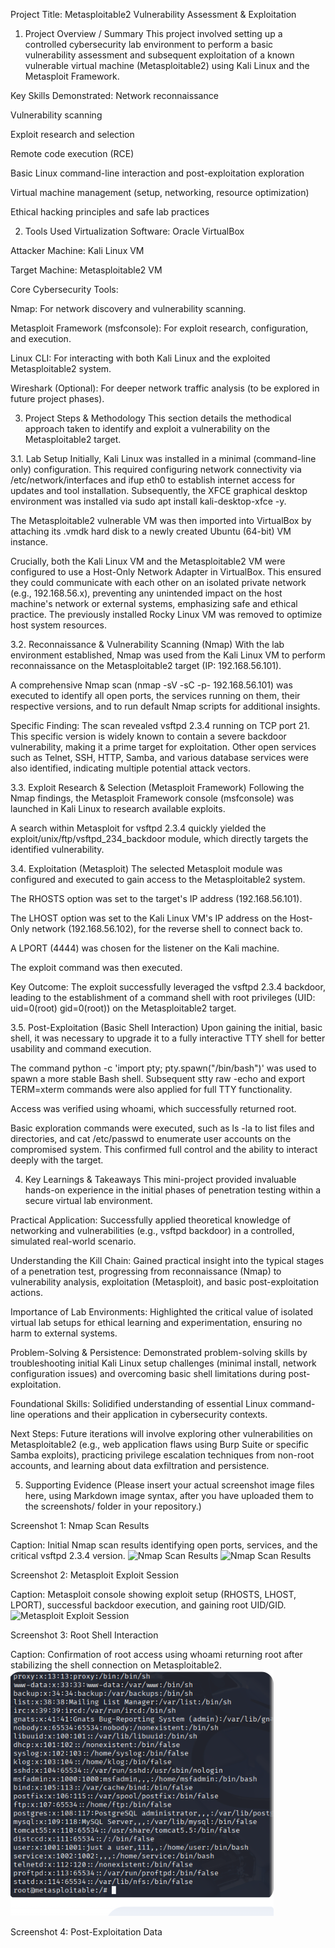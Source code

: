 Project Title: Metasploitable2 Vulnerability Assessment & Exploitation
1. Project Overview / Summary
This project involved setting up a controlled cybersecurity lab environment to perform a basic vulnerability assessment and subsequent exploitation of a known vulnerable virtual machine (Metasploitable2) using Kali Linux and the Metasploit Framework.

Key Skills Demonstrated:
Network reconnaissance

Vulnerability scanning

Exploit research and selection

Remote code execution (RCE)

Basic Linux command-line interaction and post-exploitation exploration

Virtual machine management (setup, networking, resource optimization)

Ethical hacking principles and safe lab practices

2. Tools Used
Virtualization Software: Oracle VirtualBox

Attacker Machine: Kali Linux VM

Target Machine: Metasploitable2 VM

Core Cybersecurity Tools:

Nmap: For network discovery and vulnerability scanning.

Metasploit Framework (msfconsole): For exploit research, configuration, and execution.

Linux CLI: For interacting with both Kali Linux and the exploited Metasploitable2 system.

Wireshark (Optional): For deeper network traffic analysis (to be explored in future project phases).

3. Project Steps & Methodology
This section details the methodical approach taken to identify and exploit a vulnerability on the Metasploitable2 target.

3.1. Lab Setup
Initially, Kali Linux was installed in a minimal (command-line only) configuration. This required configuring network connectivity via /etc/network/interfaces and ifup eth0 to establish internet access for updates and tool installation. Subsequently, the XFCE graphical desktop environment was installed via sudo apt install kali-desktop-xfce -y.

The Metasploitable2 vulnerable VM was then imported into VirtualBox by attaching its .vmdk hard disk to a newly created Ubuntu (64-bit) VM instance.

Crucially, both the Kali Linux VM and the Metasploitable2 VM were configured to use a Host-Only Network Adapter in VirtualBox. This ensured they could communicate with each other on an isolated private network (e.g., 192.168.56.x), preventing any unintended impact on the host machine's network or external systems, emphasizing safe and ethical practice. The previously installed Rocky Linux VM was removed to optimize host system resources.

3.2. Reconnaissance & Vulnerability Scanning (Nmap)
With the lab environment established, Nmap was used from the Kali Linux VM to perform reconnaissance on the Metasploitable2 target (IP: 192.168.56.101).

A comprehensive Nmap scan (nmap -sV -sC -p- 192.168.56.101) was executed to identify all open ports, the services running on them, their respective versions, and to run default Nmap scripts for additional insights.

Specific Finding: The scan revealed vsftpd 2.3.4 running on TCP port 21. This specific version is widely known to contain a severe backdoor vulnerability, making it a prime target for exploitation. Other open services such as Telnet, SSH, HTTP, Samba, and various database services were also identified, indicating multiple potential attack vectors.

3.3. Exploit Research & Selection (Metasploit Framework)
Following the Nmap findings, the Metasploit Framework console (msfconsole) was launched in Kali Linux to research available exploits.

A search within Metasploit for vsftpd 2.3.4 quickly yielded the exploit/unix/ftp/vsftpd_234_backdoor module, which directly targets the identified vulnerability.

3.4. Exploitation (Metasploit)
The selected Metasploit module was configured and executed to gain access to the Metasploitable2 system.

The RHOSTS option was set to the target's IP address (192.168.56.101).

The LHOST option was set to the Kali Linux VM's IP address on the Host-Only network (192.168.56.102), for the reverse shell to connect back to.

A LPORT (4444) was chosen for the listener on the Kali machine.

The exploit command was then executed.

Key Outcome: The exploit successfully leveraged the vsftpd 2.3.4 backdoor, leading to the establishment of a command shell with root privileges (UID: uid=0(root) gid=0(root)) on the Metasploitable2 target.

3.5. Post-Exploitation (Basic Shell Interaction)
Upon gaining the initial, basic shell, it was necessary to upgrade it to a fully interactive TTY shell for better usability and command execution.

The command python -c 'import pty; pty.spawn("/bin/bash")' was used to spawn a more stable Bash shell. Subsequent stty raw -echo and export TERM=xterm commands were also applied for full TTY functionality.

Access was verified using whoami, which successfully returned root.

Basic exploration commands were executed, such as ls -la to list files and directories, and cat /etc/passwd to enumerate user accounts on the compromised system. This confirmed full control and the ability to interact deeply with the target.

4. Key Learnings & Takeaways
This mini-project provided invaluable hands-on experience in the initial phases of penetration testing within a secure virtual lab environment.

Practical Application: Successfully applied theoretical knowledge of networking and vulnerabilities (e.g., vsftpd backdoor) in a controlled, simulated real-world scenario.

Understanding the Kill Chain: Gained practical insight into the typical stages of a penetration test, progressing from reconnaissance (Nmap) to vulnerability analysis, exploitation (Metasploit), and basic post-exploitation actions.

Importance of Lab Environments: Highlighted the critical value of isolated virtual lab setups for ethical learning and experimentation, ensuring no harm to external systems.

Problem-Solving & Persistence: Demonstrated problem-solving skills by troubleshooting initial Kali Linux setup challenges (minimal install, network configuration issues) and overcoming basic shell limitations during post-exploitation.

Foundational Skills: Solidified understanding of essential Linux command-line operations and their application in cybersecurity contexts.

Next Steps: Future iterations will involve exploring other vulnerabilities on Metasploitable2 (e.g., web application flaws using Burp Suite or specific Samba exploits), practicing privilege escalation techniques from non-root accounts, and learning about data exfiltration and persistence.

5. Supporting Evidence
(Please insert your actual screenshot image files here, using Markdown image syntax, after you have uploaded them to the screenshots/ folder in your repository.)

Screenshot 1: Nmap Scan Results

Caption: Initial Nmap scan results identifying open ports, services, and the critical vsftpd 2.3.4 version.
![Nmap Scan Results](screenshots/Nmap_scan_Results.png)
![Nmap Scan Results](screenshots/Nmap_scan_Results2.png)

Screenshot 2: Metasploit Exploit Session

Caption: Metasploit console showing exploit setup (RHOSTS, LHOST, LPORT), successful backdoor execution, and gaining root UID/GID.
![Metasploit Exploit Session](screenshots/Metasploit_Exploit_Session.png)


Screenshot 3: Root Shell Interaction

Caption: Confirmation of root access using whoami returning root after stabilizing the shell connection on Metasploitable2.
![Cornfirmition of Root Access](screenshots/Cornfirmition-of-root-acces.png)



Screenshot 4: Post-Exploitation Data


